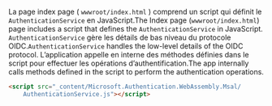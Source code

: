 <span data-ttu-id="92fcd-101">La page index page ( `wwwroot/index.html` ) comprend un script qui définit le `AuthenticationService` en JavaScript.</span><span class="sxs-lookup"><span data-stu-id="92fcd-101">The Index page (`wwwroot/index.html`) page includes a script that defines the `AuthenticationService` in JavaScript.</span></span> <span data-ttu-id="92fcd-102">`AuthenticationService` gère les détails de bas niveau du protocole OIDC.</span><span class="sxs-lookup"><span data-stu-id="92fcd-102">`AuthenticationService` handles the low-level details of the OIDC protocol.</span></span> <span data-ttu-id="92fcd-103">L’application appelle en interne des méthodes définies dans le script pour effectuer les opérations d’authentification.</span><span class="sxs-lookup"><span data-stu-id="92fcd-103">The app internally calls methods defined in the script to perform the authentication operations.</span></span>

```html
<script src="_content/Microsoft.Authentication.WebAssembly.Msal/
    AuthenticationService.js"></script>
```
